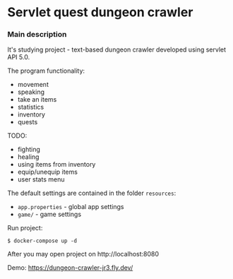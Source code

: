 Servlet quest dungeon crawler
=========
### Main description

It's studying project - text-based dungeon crawler developed using servlet API 5.0.

The program functionality:
- movement
- speaking
- take an items
- statistics
- inventory
- quests

TODO:
- fighting
- healing
- using items from inventory
- equip/unequip items
- user stats menu

The default settings are contained in the folder ```resources```:
- ```app.properties``` - global app settings
- ```game/``` - game settings

Run project:
```
$ docker-compose up -d
```
After you may open project on http://localhost:8080

Demo: https://dungeon-crawler-jr3.fly.dev/
